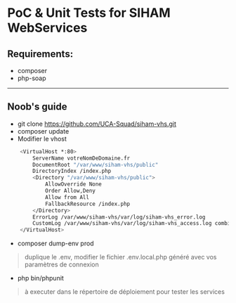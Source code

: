 # PoC &amp; Unit Tests for SIHAM WebServices

## Requirements:
- composer
- php-soap

------------

## Noob's guide
- git clone https://github.com/UCA-Squad/siham-vhs.git
- composer update
- Modifier le vhost

```bash
    <VirtualHost *:80>
        ServerName votreNomDeDomaine.fr
        DocumentRoot "/var/www/siham-vhs/public"
        DirectoryIndex /index.php
        <Directory "/var/www/siham-vhs/public">
            AllowOverride None
            Order Allow,Deny
            Allow from All  
        	FallbackResource /index.php
        </Directory>
        ErrorLog /var/www/siham-vhs/var/log/siham-vhs_error.log
        CustomLog /var/www/siham-vhs/var/log/siham-vhs_access.log combined
    </VirtualHost>
```
- composer dump-env prod
> duplique le .env, modifier le fichier .env.local.php généré avec vos paramètres de connexion
- php bin/phpunit 
> à executer dans le répertoire de déploiement pour tester les services


